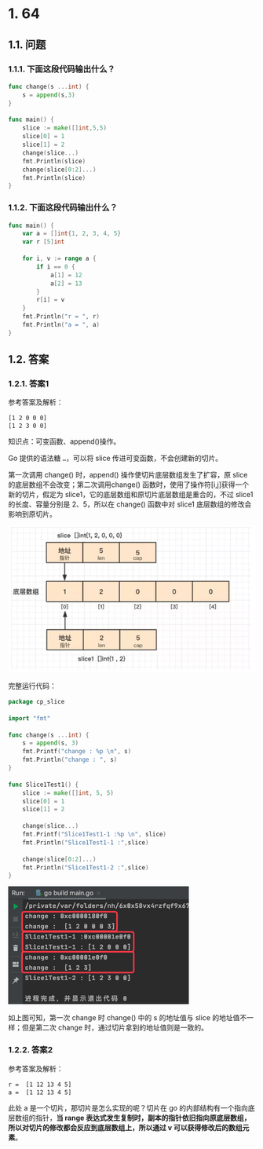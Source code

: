 # 1. 64

## 1.1. 问题

### 1.1.1. 下面这段代码输出什么？

```go
func change(s ...int) {
    s = append(s,3)
}

func main() {
    slice := make([]int,5,5)
    slice[0] = 1
    slice[1] = 2
    change(slice...)
    fmt.Println(slice)
    change(slice[0:2]...)
    fmt.Println(slice)
}
```

### 1.1.2. 下面这段代码输出什么？

```go
func main() {
    var a = []int{1, 2, 3, 4, 5}
    var r [5]int

    for i, v := range a {
        if i == 0 {
            a[1] = 12
            a[2] = 13
        }
        r[i] = v
    }
    fmt.Println("r = ", r)
    fmt.Println("a = ", a)
}
```



## 1.2. 答案

### 1.2.1. 答案1

参考答案及解析：

```
[1 2 0 0 0]
[1 2 3 0 0]
```

知识点：可变函数、append()操作。

Go 提供的语法糖 `…`，可以将 slice 传进可变函数，不会创建新的切片。

第一次调用 change() 时，append() 操作使切片底层数组发生了扩容，原 slice 的底层数组不会改变；第二次调用change() 函数时，使用了操作符[i,j]获得一个新的切片，假定为 slice1，它的底层数组和原切片底层数组是重合的，不过 slice1 的长度、容量分别是 2、5，所以在 change() 函数中对 slice1 底层数组的修改会影响到原切片。

![m_55c5effcfb449a3d86fdb39ec5c45a90_r](pics/20210524174146617_1880190528.png)

完整运行代码：

```go
package cp_slice

import "fmt"

func change(s ...int) {
	s = append(s, 3)
	fmt.Printf("change : %p \n", s)
	fmt.Println("change : ", s)
}

func Slice1Test1() {
	slice := make([]int, 5, 5)
	slice[0] = 1
	slice[1] = 2

	change(slice...)
	fmt.Printf("Slice1Test1-1 :%p \n", slice) 
	fmt.Println("Slice1Test1-1 :",slice)

	change(slice[0:2]...)
	fmt.Println("Slice1Test1-2 :",slice)
}
```

![](pics/20210524174447155_1521319873.png)

如上图可知，第一次 change 时 change() 中的 s 的地址值与 slice 的地址值不一样；但是第二次 change 时，通过切片拿到的地址值则是一致的。

### 1.2.2. 答案2

参考答案及解析：

```
r =  [1 12 13 4 5]
a =  [1 12 13 4 5]
```

此处 a 是一个切片，那切片是怎么实现的呢？切片在 go 的内部结构有一个指向底层数组的指针，**当 range 表达式发生复制时，副本的指针依旧指向原底层数组，所以对切片的修改都会反应到底层数组上，所以通过 v 可以获得修改后的数组元素**。




